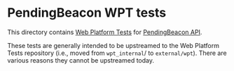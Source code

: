 # PendingBeacon WPT tests

This directory contains [Web Platform
Tests](third_party/blink/web_tests/external/wpt) for
[PendingBeacon API](https://wicg.github.io/unload-beacon).

These tests are generally intended to be upstreamed to the Web Platform Tests
repository (i.e., moved from `wpt_internal`/ to `external/wpt`).
There are various reasons they cannot be upstreamed today.
